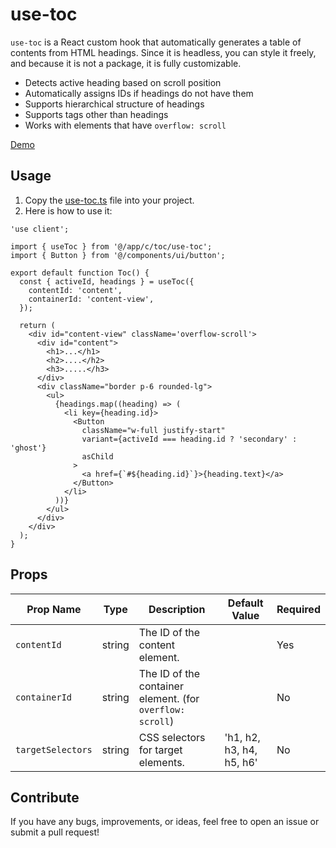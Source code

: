# use-toc

`use-toc` is a React custom hook that automatically generates a table of contents from HTML headings. Since it is headless, you can style it freely, and because it is not a package, it is fully customizable.

- Detects active heading based on scroll position
- Automatically assigns IDs if headings do not have them
- Supports hierarchical structure of headings
- Supports tags other than headings
- Works with elements that have `overflow: scroll`

[Demo](https://hub.nino.plus/c/toc)

## Usage

1. Copy the [use-toc.ts](https://github.com/dninomiya/use-toc/blob/main/use-toc.ts) file into your project.
2. Here is how to use it:

```tsx
'use client';

import { useToc } from '@/app/c/toc/use-toc';
import { Button } from '@/components/ui/button';

export default function Toc() {
  const { activeId, headings } = useToc({
    contentId: 'content',
    containerId: 'content-view',
  });

  return (
    <div id="content-view" className='overflow-scroll'>
      <div id="content">
        <h1>...</h1>
        <h2>....</h2>
        <h3>.....</h3>
      </div>
      <div className="border p-6 rounded-lg">
        <ul>
          {headings.map((heading) => (
            <li key={heading.id}>
              <Button
                className="w-full justify-start"
                variant={activeId === heading.id ? 'secondary' : 'ghost'}
                asChild
              >
                <a href={`#${heading.id}`}>{heading.text}</a>
              </Button>
            </li>
          ))}
        </ul>
      </div>
    </div>
  );
}
```

## Props

| Prop Name        | Type   | Description                          | Default Value    | Required |
|------------------|--------|--------------------------------------|------------------|----------|
| `contentId`      | string | The ID of the content element.       |                  | Yes      |
| `containerId`    | string | The ID of the container element. (for `overflow: scroll`)     |                  | No       |
| `targetSelectors`| string | CSS selectors for target elements.   | 'h1, h2, h3, h4, h5, h6' | No |

## Contribute

If you have any bugs, improvements, or ideas, feel free to open an issue or submit a pull request!
